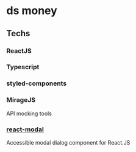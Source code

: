 # ds money

## Techs

### ReactJS

### Typescript

### styled-components

### MirageJS

API mocking tools

### [react-modal](https://github.com/reactjs/react-modal)

Accessible modal dialog component for React.JS
